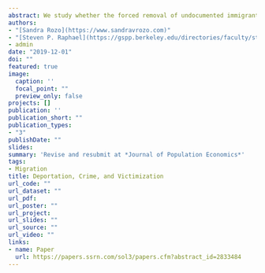 ```yaml
---
abstract: We study whether the forced removal of undocumented immigrants from the United States increases violent crime in Mexican municipalities. Using municipal panel data on homicide rate matched with annual deportation flows from the United States to Mexico, we assess whether municipalities with repatriation points experience higher violent crime with surges in deportation flows. We consistently find that municipalities with greater geographic exposure to deportation flows have higher violent crime. The effects are mostly driven by increments in homicide rate of young males and minors. Deportees themselves are most likely to be crime victims.
authors:
- "[Sandra Rozo](https://www.sandravrozo.com)"
- "[Steven P. Raphael](https://gspp.berkeley.edu/directories/faculty/steven-raphael)"
- admin
date: "2019-12-01"
doi: ""
featured: true
image:
  caption: ''
  focal_point: ""
  preview_only: false
projects: []
publication: ''
publication_short: ""
publication_types:
- "3"
publishDate: ""
slides: 
summary: 'Revise and resubmit at *Journal of Population Economics*'
tags:
- Migration
title: Deportation, Crime, and Victimization
url_code: ""
url_dataset: ""
url_pdf: 
url_poster: ""
url_project: 
url_slides: ""
url_source: ""
url_video: ""
links:
- name: Paper
  url: https://papers.ssrn.com/sol3/papers.cfm?abstract_id=2833484
---
```

